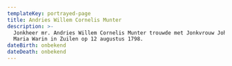 ```yaml
---
templateKey: portrayed-page
title: Andries Willem Cornelis Munter
description: >-
  Jonkheer mr. Andries Willem Cornelis Munter trouwde met Jonkvrouw Johanna
  Maria Warin in Zuilen op 12 augustus 1798.
dateBirth: onbekend
dateDeath: onbekend
---
```

